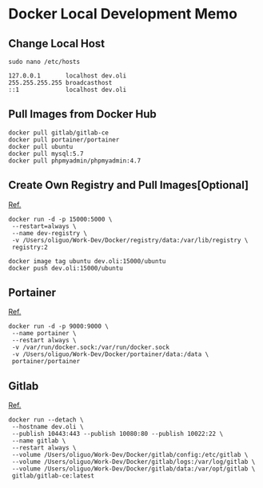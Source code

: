 # Docker Local Development Memo

## Change Local Host
```
sudo nano /etc/hosts
```
```
127.0.0.1       localhost dev.oli
255.255.255.255 broadcasthost
::1             localhost dev.oli
```

## Pull Images from Docker Hub
```
docker pull gitlab/gitlab-ce
docker pull portainer/portainer
docker pull ubuntu
docker pull mysql:5.7
docker pull phpmyadmin/phpmyadmin:4.7
```

## Create Own Registry and Pull Images[Optional]
[Ref.](https://docs.docker.com/registry/deploying/)
```
docker run -d -p 15000:5000 \
 --restart=always \	
 --name dev-registry \ 
 -v /Users/oliguo/Work-Dev/Docker/registry/data:/var/lib/registry \
 registry:2

docker image tag ubuntu dev.oli:15000/ubuntu
docker push dev.oli:15000/ubuntu
```

## Portainer
[Ref.](https://www.portainer.io/installation/)
```
docker run -d -p 9000:9000 \
 --name portainer \ 
 --restart always \ 
 -v /var/run/docker.sock:/var/run/docker.sock 
 -v /Users/oliguo/Work-Dev/Docker/portainer/data:/data \ 
 portainer/portainer
```

## Gitlab
[Ref.](https://docs.gitlab.com/omnibus/docker/README.html#after-starting-a-container)
```
docker run --detach \
 --hostname dev.oli \
 --publish 10443:443 --publish 10080:80 --publish 10022:22 \
 --name gitlab \
 --restart always \
 --volume /Users/oliguo/Work-Dev/Docker/gitlab/config:/etc/gitlab \
 --volume /Users/oliguo/Work-Dev/Docker/gitlab/logs:/var/log/gitlab \
 --volume /Users/oliguo/Work-Dev/Docker/gitlab/data:/var/opt/gitlab \
 gitlab/gitlab-ce:latest
```
